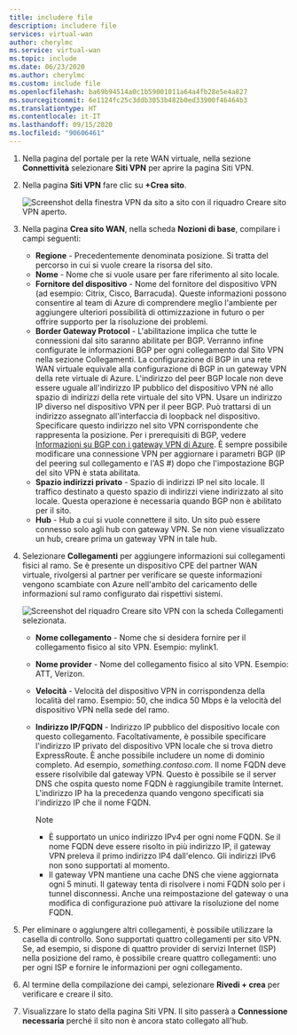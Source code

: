 ```yaml
---
title: includere file
description: includere file
services: virtual-wan
author: cherylmc
ms.service: virtual-wan
ms.topic: include
ms.date: 06/23/2020
ms.author: cherylmc
ms.custom: include file
ms.openlocfilehash: ba69b94514a0c1b59001011a64a4fb28e5e4a827
ms.sourcegitcommit: 6e1124fc25c3ddb3053b482b0ed33900f46464b3
ms.translationtype: HT
ms.contentlocale: it-IT
ms.lasthandoff: 09/15/2020
ms.locfileid: "90606461"
---
```

1. Nella pagina del portale per la rete WAN virtuale, nella sezione **Connettività** selezionare **Siti VPN** per aprire la pagina Siti VPN.
2. Nella pagina **Siti VPN** fare clic su **+Crea sito**.

   ![Screenshot della finestra VPN da sito a sito con il riquadro Creare sito VPN aperto.](./media/virtual-wan-tutorial-site-include/basics.png "Nozioni di base")
3. Nella pagina **Crea sito WAN**, nella scheda **Nozioni di base**, compilare i campi seguenti:

    * **Regione** - Precedentemente denominata posizione. Si tratta del percorso in cui si vuole creare la risorsa del sito.
    * **Nome** - Nome che si vuole usare per fare riferimento al sito locale.
    * **Fornitore del dispositivo** - Nome del fornitore del dispositivo VPN (ad esempio: Citrix, Cisco, Barracuda). Queste informazioni possono consentire al team di Azure di comprendere meglio l'ambiente per aggiungere ulteriori possibilità di ottimizzazione in futuro o per offrire supporto per la risoluzione dei problemi.
    * **Border Gateway Protocol** - L'abilitazione implica che tutte le connessioni dal sito saranno abilitate per BGP. Verranno infine configurate le informazioni BGP per ogni collegamento dal Sito VPN nella sezione Collegamenti. La configurazione di BGP in una rete WAN virtuale equivale alla configurazione di BGP in un gateway VPN della rete virtuale di Azure. L'indirizzo del peer BGP locale non deve essere uguale all'indirizzo IP pubblico del dispositivo VPN né allo spazio di indirizzi della rete virtuale del sito VPN. Usare un indirizzo IP diverso nel dispositivo VPN per il peer BGP. Può trattarsi di un indirizzo assegnato all'interfaccia di loopback nel dispositivo. Specificare questo indirizzo nel sito VPN corrispondente che rappresenta la posizione. Per i prerequisiti di BGP, vedere [Informazioni su BGP con i gateway VPN di Azure](../articles/vpn-gateway/vpn-gateway-bgp-overview.md). È sempre possibile modificare una connessione VPN per aggiornare i parametri BGP (IP del peering sul collegamento e l'AS #) dopo che l'impostazione BGP del sito VPN è stata abilitata.
    * **Spazio indirizzi privato** - Spazio di indirizzi IP nel sito locale. Il traffico destinato a questo spazio di indirizzi viene indirizzato al sito locale. Questa operazione è necessaria quando BGP non è abilitato per il sito.
    * **Hub** - Hub a cui si vuole connettere il sito. Un sito può essere connesso solo agli hub con gateway VPN. Se non viene visualizzato un hub, creare prima un gateway VPN in tale hub.
4. Selezionare **Collegamenti** per aggiungere informazioni sui collegamenti fisici al ramo. Se è presente un dispositivo CPE del partner WAN virtuale, rivolgersi al partner per verificare se queste informazioni vengono scambiate con Azure nell'ambito del caricamento delle informazioni sul ramo configurato dai rispettivi sistemi.

   ![Screenshot del riquadro Creare sito VPN con la scheda Collegamenti selezionata.](./media/virtual-wan-tutorial-site-include/links.png "Collegamenti")

    * **Nome collegamento** - Nome che si desidera fornire per il collegamento fisico al sito VPN. Esempio: mylink1.
    * **Nome provider** - Nome del collegamento fisico al sito VPN. Esempio: ATT, Verizon.
    * **Velocità** - Velocità del dispositivo VPN in corrispondenza della località del ramo. Esempio: 50, che indica 50 Mbps è la velocità del dispositivo VPN nella sede del ramo.
    * **Indirizzo IP/FQDN** - Indirizzo IP pubblico del dispositivo locale con questo collegamento. Facoltativamente, è possibile specificare l'indirizzo IP privato del dispositivo VPN locale che si trova dietro ExpressRoute. È anche possibile includere un nome di dominio completo. Ad esempio, *something.contoso.com*. Il nome FQDN deve essere risolvibile dal gateway VPN. Questo è possibile se il server DNS che ospita questo nome FQDN è raggiungibile tramite Internet. L'indirizzo IP ha la precedenza quando vengono specificati sia l'indirizzo IP che il nome FQDN.

      >[!NOTE]
      >* È supportato un unico indirizzo IPv4 per ogni nome FQDN. Se il nome FQDN deve essere risolto in più indirizzo IP, il gateway VPN preleva il primo indirizzo IP4 dall'elenco. Gli indirizzi IPv6 non sono supportati al momento.
      >* Il gateway VPN mantiene una cache DNS che viene aggiornata ogni 5 minuti. Il gateway tenta di risolvere i nomi FQDN solo per i tunnel disconnessi. Anche una reimpostazione del gateway o una modifica di configurazione può attivare la risoluzione del nome FQDN.
      >
5. Per eliminare o aggiungere altri collegamenti, è possibile utilizzare la casella di controllo. Sono supportati quattro collegamenti per sito VPN. Se, ad esempio, si dispone di quattro provider di servizi Internet (ISP) nella posizione del ramo, è possibile creare quattro collegamenti: uno per ogni ISP e fornire le informazioni per ogni collegamento.
6. Al termine della compilazione dei campi, selezionare **Rivedi + crea** per verificare e creare il sito.
7. Visualizzare lo stato della pagina Siti VPN. Il sito passerà a **Connessione necessaria** perché il sito non è ancora stato collegato all'hub.
